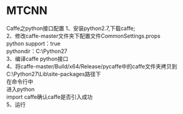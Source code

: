 # MTCNN

Caffe之python接口配置
1、安装python2.7,下载caffe;  
2、修改caffe-master文件夹下配置文件CommonSettings.props  
    python support：true    
    pythondir：C:\Python27  
3、编译caffe python接口  
4、将caffe-master/Build/x64/Release/pycaffe中的caffe文件夹拷贝到C:\Python27\Lib\site-packages路径下  
   在命令行中  
   进入python  
   import caffe确认caffe是否引入成功  
 5、运行

